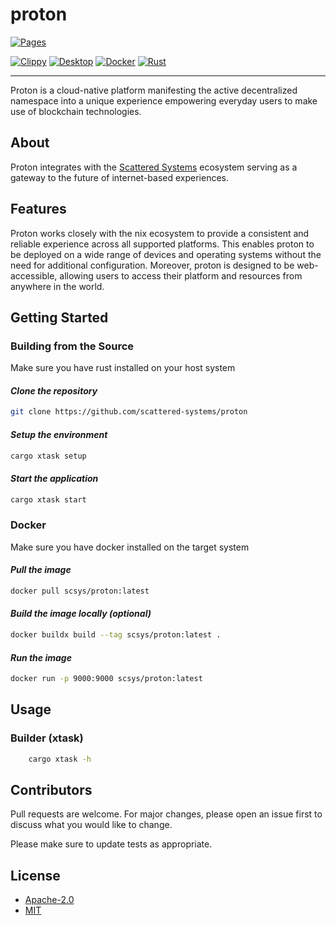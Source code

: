 # proton

[![Pages](https://github.com/scattered-systems/proton/actions/workflows/pages.yml/badge.svg)](https://github.com/scattered-systems/proton/actions/workflows/pages.yml)


[![Clippy](https://github.com/scattered-systems/proton/actions/workflows/clippy.yml/badge.svg)](https://github.com/scattered-systems/proton/actions/workflows/clippy.yml)
[![Desktop](https://github.com/scattered-systems/proton/actions/workflows/desktop.yml/badge.svg)](https://github.com/scattered-systems/proton/actions/workflows/desktop.yml)
[![Docker](https://github.com/scattered-systems/proton/actions/workflows/docker.yml/badge.svg)](https://github.com/scattered-systems/proton/actions/workflows/docker.yml)
[![Rust](https://github.com/scattered-systems/proton/actions/workflows/rust.yml/badge.svg)](https://github.com/scattered-systems/proton/actions/workflows/rust.yml)

***

Proton is a cloud-native platform manifesting the active decentralized namespace into a unique experience empowering everyday users to make use of blockchain technologies.

## About

Proton integrates with the [Scattered Systems](https://github.com/scattered-systems) ecosystem serving as a gateway to the future of internet-based experiences. 

## Features

Proton works closely with the nix ecosystem to provide a consistent and reliable experience across all supported platforms. This enables proton
to be deployed on a wide range of devices and operating systems without the need for additional configuration. Moreover, proton is designed to be
web-accessible, allowing users to access their platform and resources from anywhere in the world.

## Getting Started

### Building from the Source

Make sure you have rust installed on your host system

#### *Clone the repository*

```bash
git clone https://github.com/scattered-systems/proton
```

#### *Setup the environment*

```bash
cargo xtask setup
```

#### *Start the application*

```bash
cargo xtask start
```

### Docker

Make sure you have docker installed on the target system

#### *Pull the image*

```bash
docker pull scsys/proton:latest
```

#### *Build the image locally (optional)*

```bash
docker buildx build --tag scsys/proton:latest .
```

#### *Run the image*

```bash
docker run -p 9000:9000 scsys/proton:latest
```

## Usage

### Builder (xtask)

```bash
    cargo xtask -h 
```

## Contributors

Pull requests are welcome. For major changes, please open an issue first to discuss what you would like to change.

Please make sure to update tests as appropriate.

## License

- [Apache-2.0](https://choosealicense.com/licenses/apache-2.0/)
- [MIT](https://choosealicense.com/licenses/mit/)
